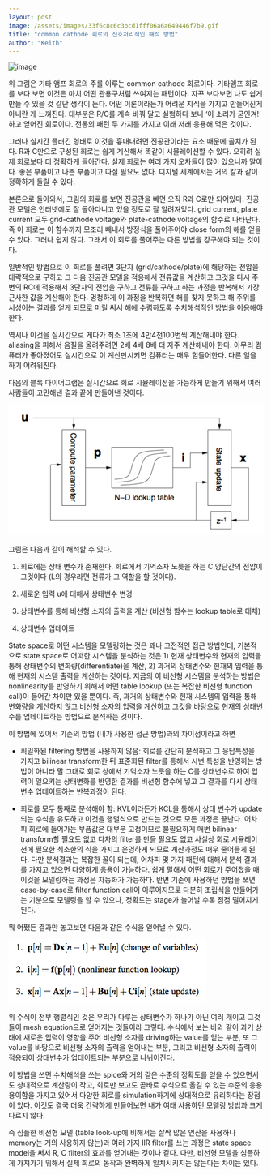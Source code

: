 ```yaml
---
layout: post
image: /assets/images/33f6c8c6c3bcd1fff06a6a649446f7b9.gif
title: "common cathode 회로의 신호처리적인 해석 방법"
author: "Keith"
---
```





![image](/assets/images/33f6c8c6c3bcd1fff06a6a649446f7b9.gif)







위 그림은 기타 앰프 회로의 주를 이루는 common cathode 회로이다. 기타앰프 회로를 보다 보면 이것은 마치 어떤 관용구처럼 쓰여지는 패턴이다. 자꾸 보다보면 나도 쉽게 만들 수 있을 것 같단 생각이 든다. 어떤 이론이라든가 어려운 지식을 가지고 만들어진게 아니란 게 느껴진다. 대부분은 R/C를 계속 바꿔 달고 실험하다 보니 ‘이 소리가 굳인겨!’ 하고 얻어진 회로이다. 전통의 패턴 두 가지를 가지고 이래 저래 응용해 먹은 것이다.




그러나 실시간 플러긴 형태로 이것을 흉내내려면 진공관이라는 요소 때문에 골치가 된다. R과 C만으로 구성된 회로는 쉽게 계산해서 똑같이 시뮬레이션할 수 있다. 오히려 실제 회로보다 더 정확하게 돌아간다. 실제 회로는 여러 가지 오차들이 많이 있으니까 말이다. 좋은 부품이고 나쁜 부품이고 따질 필요도 없다. 디지털 세계에서는 거의 칼과 같이 정확하게 돌릴 수 있다.




본론으로 돌아와서, 그림의 회로를 보면 진공관을 빼면 오직 R과 C로만 되어있다. 진공관 모델은 인터넷에도 잘 돌아다니고 있을 정도로 잘 알려져있다. grid current, plate current 모두 grid-cathode voltage와 plate-cathode voltage의 함수로 나타난다. 즉 이 회로는 이 함수까지 모조리 빼내서 방정식을 풀어주어야 close form의 해를 얻을 수 있다. 그러나 쉽지 않다. 그래서 이 회로를 풀어주는 다른 방법을 강구해야 되는 것이다.




일반적인 방법으로 이 회로를 풀려면 3단자 (grid/cathode/plate)에 해당하는 전압을 대략적으로 구하고 그 다음 진공관 모델을 적용해서 전류값을 계산하고 그것을 다시 주변의 RC에 적용해서 3단자의 전압을 구하고 전류를 구하고 하는 과정을 반복해서 가장 근사한 값을 계산해야 한다. 멍청하게 이 과정을 반복하면 해를 찾지 못하고 해 주위를 서성이는 결과를 얻게 되므로 머릴 써서 해에 수렴하도록 수치해석적인 방법을 이용해야 한다.




역시나 이것을 실시간으로 게다가 최소 1초에 4만4천100번씩 계산해내야 한다. aliasing을 피해서 음질을 올려주려면 2배 4배 8배 더 자주 계산해내야 한다. 아무리 컴퓨터가 좋아졌어도 실시간으로 이 계산만시키면 컴퓨터는 매우 힘들어한다. 다른 일을 하기 어려워진다.




다음의 블록 다이어그램은 실시간으로 회로 시뮬레이션을 가능하게 만들기 위해서 여러 사람들이 고민해낸 결과 끝에 만들어낸 것이다.



![image](/assets/images/8b261fe7e84b2c338ebb681db828a9e0.png)







그림은 다음과 같이 해석할 수 있다.




1) 회로에는 상태 변수가 존재한다. 회로에서 기억소자 노릇을 하는 C 양단간의 전압이 그것이다 (L의 경우라면 전류가 그 역할을 할 것이다). 

2) 새로운 입력 u에 대해서 상태변수 변경

3) 상태변수를 통해 비선형 소자의 출력을 계산 (비선형 함수는 lookup table로 대체)

4) 상태변수 업데이트




State space로 어떤 시스템을 모델링하는 것은 꽤나 고전적인 접근 방법인데, 기본적으로 state space로 어떠한 시스템을 분석하는 것은 1) 현재 상태변수와 현재의 입력을 통해 상태변수의 변화량(differentiate)을 계산, 2) 과거의 상태변수와 현재의 입력을 통해 현재의 시스템 출력을 계산하는 것이다. 지금의 이 비선형 시스템을 분석하는 방법은 nonlinearity를 반영하기 위해서 어떤 table lookup (또는 복잡한 비선형 function call)이 들어간 차이만 있을 뿐이다. 즉, 과거의 상태변수와 현재 시스템의 입력을 통해 변화량을 계산하지 않고 비선형 소자의 입력을 계산하고 그것을 바탕으로 현재의 상태변수를 업데이트하는 방법으로 분석하는 것이다.




이 방법에 있어서 기존의 방법 (내가 사용한 접근 방법)과의 차이점이라고 하면 




- 획일화된 filtering 방법을 사용하지 않음: 회로를 간단히 분석하고 그 응답특성을 가지고 bilinear transform한 뒤 표준화된 filter를 통해서 시변 특성을 반영하는 방법이 아니라 말 그대로 회로 상에서 기억소자 노릇을 하는 C를 상태변수로 하여 입력이 일으키는 상태변화를 반영한 결과를 비선형 함수에 넣고 그 결과를 다시 상태변수 업데이트하는 반복과정이 된다.

- 회로를 모두 통째로 분석해야 함: KVL이라든가 KCL을 통해서 상태 변수가 update되는 수식을 유도하고 이것을 행렬식으로 만드는 것으로 모든 과정은 끝난다. 어차피 회로에 들어가는 부품값은 대부분 고정이므로 불필요하게 매번 bilinear transform할 필요도 없고 다차의 filter를 만들 필요도 없고 사실상 회로 시뮬레이션에 필요한 최소한의 식을 가지고 운영하게 되므로 계산과정도 매우 줄어들게 된다. 다만 분석결과는 복잡한 꼴이 되는데, 어차피 몇 가지 패턴에 대해서 분석 결과를 가지고 있으면 다양하게 응용이 가능하다. 쉽게 말해서 어떤 회로가 주어졌을 때 이것을 모델링하는 과정은 자동화가 가능하다. 반면 기존에 사용하던 방법을 쓰면 case-by-case로 filter function call이 이루어지므로 다분히 조립식을 만들어가는 기분으로 모델링을 할 수 있으나, 정확도는 stage가 늘어날 수록 점점 떨어지게 된다.




뭐 어쨌든 결과만 놓고보면 다음과 같은 수식을 얻어낼 수 있다.






![image](/assets/images/806de55a6a261d0a6a03ada0671f1a5f.png)




위 수식이 전부 행렬식인 것은 우리가 다루는 상태변수가 하나가 아닌 여러 개이고 그것들이 mesh equation으로 얻어지는 것들이라 그렇다. 수식에서 보는 바와 같이 과거 상태에 새로운 입력이 영향을 주어 비선형 소자를 driving하는 value를 얻는 부분, 또 그 value를 바탕으로 비선형 소자의 출력을 얻어내는 부분, 그리고 비선형 소자의 출력이 적용되어 상태변수가 업데이트되는 부분으로 나뉘어진다.




이 방법을 쓰면 수치해석을 쓰는 spice와 거의 같은 수준의 정확도를 얻을 수 있으면서도 상대적으로 계산량이 작고, 회로만 보고도 곧바로 수식으로 옮길 수 있는 수준의 응용 용이함을 가지고 있어서 다양한 회로를 simulation하기에 상대적으로 유리하다는 장점이 있다. 이것도 결국 더욱 간략하게 만들어보면 내가 여태 사용하던 모델링 방법과 크게 다르지 않다.




즉 심플한 비선형 모델 (table look-up에 비해서는 살짝 많은 연산을 사용하나 memory는 거의 사용하지 않는)과 여러 가지 IIR filter를 쓰는 과정은 state space model을 써서 R, C filter의 효과를 얻어내는 것이나 같다. 다만, 비선형 모델을 심플하게 가져가기 위해서 실제 회로의 동작과 완벽하게 일치시키지는 않는다는 차이는 있다.














